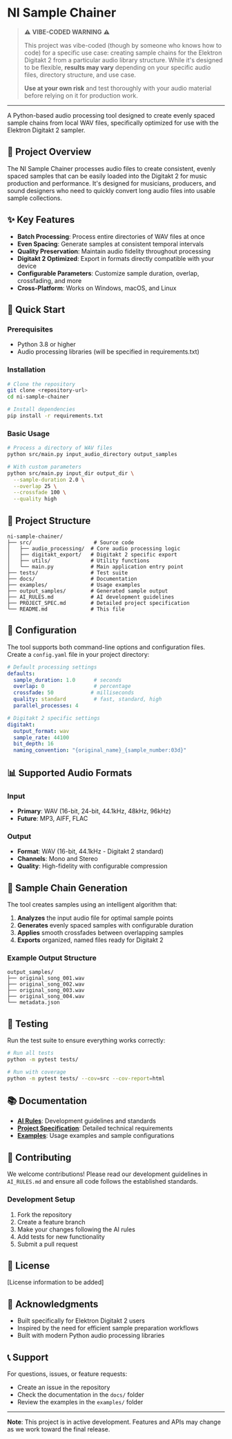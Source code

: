 # NI Sample Chainer

> ⚠️ **VIBE-CODED WARNING** ⚠️
> 
> This project was vibe-coded (though by someone who knows how to code) for a specific use case: creating sample chains for the Elektron Digitakt 2 from a particular audio library structure. While it's designed to be flexible, **results may vary** depending on your specific audio files, directory structure, and use case.
> 
> **Use at your own risk** and test thoroughly with your audio material before relying on it for production work.

---

A Python-based audio processing tool designed to create evenly spaced sample chains from local WAV files, specifically optimized for use with the Elektron Digitakt 2 sampler.

## 🎯 Project Overview

The NI Sample Chainer processes audio files to create consistent, evenly spaced samples that can be easily loaded into the Digitakt 2 for music production and performance. It's designed for musicians, producers, and sound designers who need to quickly convert long audio files into usable sample collections.

## ✨ Key Features

- **Batch Processing**: Process entire directories of WAV files at once
- **Even Spacing**: Generate samples at consistent temporal intervals
- **Quality Preservation**: Maintain audio fidelity throughout processing
- **Digitakt 2 Optimized**: Export in formats directly compatible with your device
- **Configurable Parameters**: Customize sample duration, overlap, crossfading, and more
- **Cross-Platform**: Works on Windows, macOS, and Linux

## 🚀 Quick Start

### Prerequisites

- Python 3.8 or higher
- Audio processing libraries (will be specified in requirements.txt)

### Installation

```bash
# Clone the repository
git clone <repository-url>
cd ni-sample-chainer

# Install dependencies
pip install -r requirements.txt
```

### Basic Usage

```bash
# Process a directory of WAV files
python src/main.py input_audio_directory output_samples

# With custom parameters
python src/main.py input_dir output_dir \
  --sample-duration 2.0 \
  --overlap 25 \
  --crossfade 100 \
  --quality high
```

## 📁 Project Structure

```
ni-sample-chainer/
├── src/                    # Source code
│   ├── audio_processing/  # Core audio processing logic
│   ├── digitakt_export/   # Digitakt 2 specific export
│   ├── utils/             # Utility functions
│   └── main.py            # Main application entry point
├── tests/                 # Test suite
├── docs/                  # Documentation
├── examples/              # Usage examples
├── output_samples/        # Generated sample output
├── AI_RULES.md            # AI development guidelines
├── PROJECT_SPEC.md        # Detailed project specification
└── README.md              # This file
```

## 🔧 Configuration

The tool supports both command-line options and configuration files. Create a `config.yaml` file in your project directory:

```yaml
# Default processing settings
defaults:
  sample_duration: 1.0      # seconds
  overlap: 0                # percentage
  crossfade: 50            # milliseconds
  quality: standard         # fast, standard, high
  parallel_processes: 4

# Digitakt 2 specific settings
digitakt:
  output_format: wav
  sample_rate: 44100
  bit_depth: 16
  naming_convention: "{original_name}_{sample_number:03d}"
```

## 📊 Supported Audio Formats

### Input
- **Primary**: WAV (16-bit, 24-bit, 44.1kHz, 48kHz, 96kHz)
- **Future**: MP3, AIFF, FLAC

### Output
- **Format**: WAV (16-bit, 44.1kHz - Digitakt 2 standard)
- **Channels**: Mono and Stereo
- **Quality**: High-fidelity with configurable compression

## 🎵 Sample Chain Generation

The tool creates samples using an intelligent algorithm that:

1. **Analyzes** the input audio file for optimal sample points
2. **Generates** evenly spaced samples with configurable duration
3. **Applies** smooth crossfades between overlapping samples
4. **Exports** organized, named files ready for Digitakt 2

### Example Output Structure

```
output_samples/
├── original_song_001.wav
├── original_song_002.wav
├── original_song_003.wav
├── original_song_004.wav
└── metadata.json
```

## 🧪 Testing

Run the test suite to ensure everything works correctly:

```bash
# Run all tests
python -m pytest tests/

# Run with coverage
python -m pytest tests/ --cov=src --cov-report=html
```

## 📚 Documentation

- **[AI Rules](AI_RULES.md)**: Development guidelines and standards
- **[Project Specification](PROJECT_SPEC.md)**: Detailed technical requirements
- **[Examples](examples/)**: Usage examples and sample configurations

## 🤝 Contributing

We welcome contributions! Please read our development guidelines in `AI_RULES.md` and ensure all code follows the established standards.

### Development Setup

1. Fork the repository
2. Create a feature branch
3. Make your changes following the AI rules
4. Add tests for new functionality
5. Submit a pull request

## 📄 License

[License information to be added]

## 🙏 Acknowledgments

- Built specifically for Elektron Digitakt 2 users
- Inspired by the need for efficient sample preparation workflows
- Built with modern Python audio processing libraries

## 📞 Support

For questions, issues, or feature requests:
- Create an issue in the repository
- Check the documentation in the `docs/` folder
- Review the examples in the `examples/` folder

---

**Note**: This project is in active development. Features and APIs may change as we work toward the final release.



